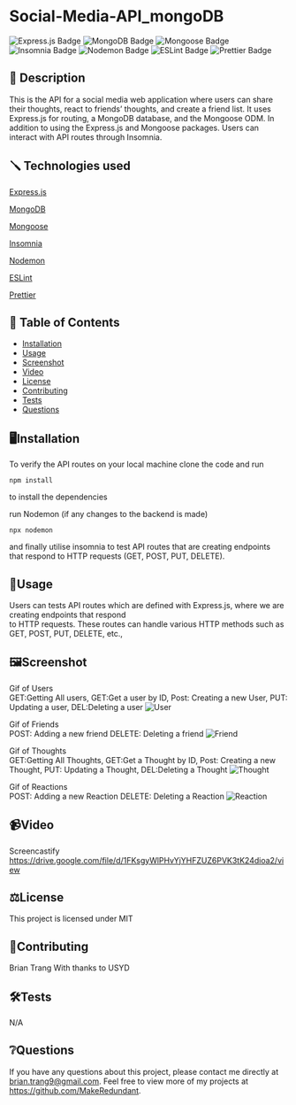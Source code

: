 # Social-Media-API_mongoDB
![Express.js Badge](https://img.shields.io/badge/Express.js-Latest-green.svg)
![MongoDB Badge](https://img.shields.io/badge/MongoDB-Latest-brightgreen.svg)
![Mongoose Badge](https://img.shields.io/badge/Mongoose-Latest-blue.svg)
![Insomnia Badge](https://img.shields.io/badge/Insomnia-Latest-purple.svg)
![Nodemon Badge](https://img.shields.io/badge/Nodemon-Latest-red.svg)
![ESLint Badge](https://img.shields.io/badge/ESLint-Latest-yellow.svg)
![Prettier Badge](https://img.shields.io/badge/Prettier-Latest-orange.svg)

## 📄 Description 
This is the API for a social media web application where users can share their thoughts, react to friends’ thoughts, and create a friend list. It uses Express.js for routing, a MongoDB database, and the Mongoose ODM. In addition to using the Express.js and Mongoose packages. Users can interact with API routes through Insomnia.

## 🪛 Technologies used 
<p><a href="https://expressjs.com/">Express.js</a></p>
<p><a href="https://www.mongodb.com/">MongoDB</a></p>
<p><a href="https://mongoosejs.com/">Mongoose</a></p>
<p><a href="https://insomnia.rest/">Insomnia</a></p>
<p><a href="https://nodemon.io/">Nodemon</a></p>
<p><a href="https://eslint.org/">ESLint</a></p>
<p><a href="https://prettier.io/">Prettier</a></p>

## 📓 Table of Contents
- [Installation](#%EF%B8%8FInstallation)
- [Usage](#Usage)
- [Screenshot](#%EF%B8%8FScreenshot)
- [Video](#Video)
- [License](#%EF%B8%8FLicense)
- [Contributing](#Contributing)
- [Tests](#%EF%B8%8FTests)
- [Questions](#Questions)
    
## 🖥️Installation 

To verify the API routes on your local machine clone the code and run 

```npm install```

to install the dependencies 

run Nodemon (if any changes to the backend is made)

```npx nodemon```

and finally utilise insomnia to test API routes that are creating endpoints  
that respond to HTTP requests (GET, POST, PUT, DELETE).
## 💬Usage 
Users can tests API routes which are defined with Express.js, where we are creating endpoints that respond  
to HTTP requests. These routes can handle various HTTP methods such as GET, POST, PUT, DELETE, etc.,  

## 🖼️Screenshot

Gif of Users      
GET:Getting All users, GET:Get a user by ID, Post: Creating a new User, PUT: Updating a user, DEL:Deleting a user 
![User](./assets/Social_media-User.gif)

Gif of Friends  
POST: Adding a new friend DELETE: Deleting a friend
![Friend](./assets/Social_media-Friend.gif)

Gif of Thoughts  
GET:Getting All Thoughts, GET:Get a Thought by ID, Post: Creating a new Thought, PUT: Updating a Thought, DEL:Deleting a Thought
![Thought](./assets/Social_media-Thoughts.gif)

Gif of Reactions  
POST: Adding a new Reaction DELETE: Deleting a Reaction
![Reaction](./assets/Social_media-Reactions.gif)
## 📹Video
Screencastify
https://drive.google.com/file/d/1FKsgyWlPHvYjYHFZUZ6PVK3tK24dioa2/view 
## ⚖️License 
This project is licensed under MIT
  
## 🤝Contributing 
Brian Trang
With thanks to USYD
  
## 🛠️Tests
N/A
 
## ❔Questions
If you have any questions about this project, please contact me directly at brian.trang9@gmail.com. Feel free to view more of my projects at https://github.com/MakeRedundant.

